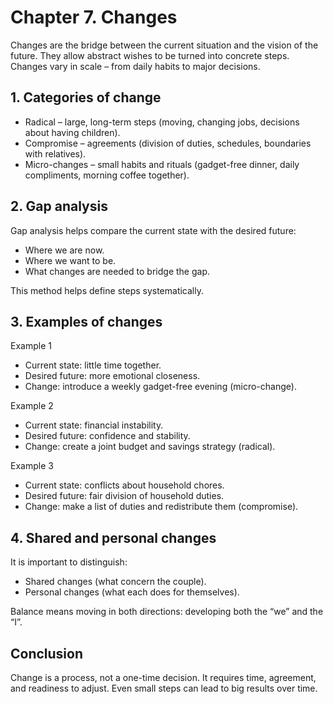 # Chapter 7. Changes

Changes are the bridge between the current situation and the vision of the future. They allow abstract wishes to be turned into concrete steps. Changes vary in scale – from daily habits to major decisions.

## 1. Categories of change

- Radical – large, long-term steps (moving, changing jobs, decisions about having children).
- Compromise – agreements (division of duties, schedules, boundaries with relatives).
- Micro-changes – small habits and rituals (gadget-free dinner, daily compliments, morning coffee together).

## 2. Gap analysis

Gap analysis helps compare the current state with the desired future:

- Where we are now.
- Where we want to be.
- What changes are needed to bridge the gap.

This method helps define steps systematically.

## 3. Examples of changes

Example 1

- Current state: little time together.
- Desired future: more emotional closeness.
- Change: introduce a weekly gadget-free evening (micro-change).

Example 2

- Current state: financial instability.
- Desired future: confidence and stability.
- Change: create a joint budget and savings strategy (radical).

Example 3

- Current state: conflicts about household chores.
- Desired future: fair division of household duties.
- Change: make a list of duties and redistribute them (compromise).

## 4. Shared and personal changes

It is important to distinguish:

- Shared changes (what concern the couple).
- Personal changes (what each does for themselves).

Balance means moving in both directions: developing both the “we” and the “I”.

## Conclusion

Change is a process, not a one-time decision. It requires time, agreement, and readiness to adjust. Even small steps can lead to big results over time.

